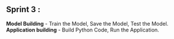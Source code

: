 ## Sprint 3 : <br />
**Model Building** - Train the Model, Save the Model, Test the Model.  <br />
**Application building** - Build Python Code, Run the Application.
